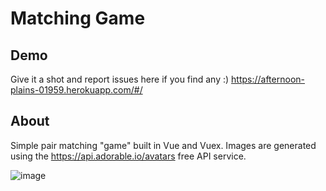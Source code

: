 # Matching Game

## Demo
Give it a shot and report issues here if you find any :)
https://afternoon-plains-01959.herokuapp.com/#/



## About
Simple pair matching "game" built in Vue and Vuex. Images are generated using the https://api.adorable.io/avatars free API service. 

![image](https://user-images.githubusercontent.com/369038/87608719-8bed5f80-c6f8-11ea-92be-03fa7519fdc2.png)
